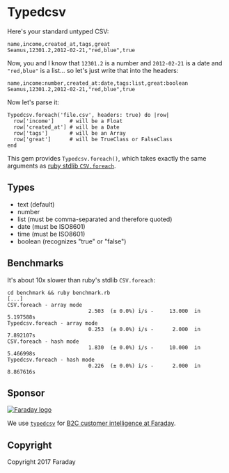 # Typedcsv

Here's your standard untyped CSV:

```
name,income,created_at,tags,great
Seamus,12301.2,2012-02-21,"red,blue",true
```

Now, you and I know that `12301.2` is a number and `2012-02-21` is a date and `"red,blue"` is a list... so let's just write that into the headers:

```
name,income:number,created_at:date,tags:list,great:boolean
Seamus,12301.2,2012-02-21,"red,blue",true
```

Now let's parse it:

```
Typedcsv.foreach('file.csv', headers: true) do |row|
  row['income']     # will be a Float
  row['created_at'] # will be a Date
  row['tags']       # will be an Array
  row['great']      # will be TrueClass or FalseClass
end
```

This gem provides `Typedcsv.foreach()`, which takes exactly the same arguments as [ruby stdlib `CSV.foreach`](https://ruby-doc.org/stdlib-2.4.1/libdoc/csv/rdoc/CSV.html#method-c-foreach).

## Types

* text (default)
* number
* list (must be comma-separated and therefore quoted)
* date (must be ISO8601)
* time (must be ISO8601)
* boolean (recognizes "true" or "false")

## Benchmarks

It's about 10x slower than ruby's stdlib `CSV.foreach`:

```
cd benchmark && ruby benchmark.rb
[...]
CSV.foreach - array mode
                          2.503  (± 0.0%) i/s -     13.000  in   5.197588s
Typedcsv.foreach - array mode
                          0.253  (± 0.0%) i/s -      2.000  in   7.892107s
CSV.foreach - hash mode
                          1.830  (± 0.0%) i/s -     10.000  in   5.466998s
Typedcsv.foreach - hash mode
                          0.226  (± 0.0%) i/s -      2.000  in   8.867616s
```

## Sponsor

<p><a href="https://www.faraday.io"><img src="https://s3.amazonaws.com/faraday-assets/files/img/logo.svg" alt="Faraday logo"/></a></p>

We use [`typedcsv`](https://github.com/faradayio/typedcsv) for [B2C customer intelligence at Faraday](https://www.faraday.io).

## Copyright

Copyright 2017 Faraday
